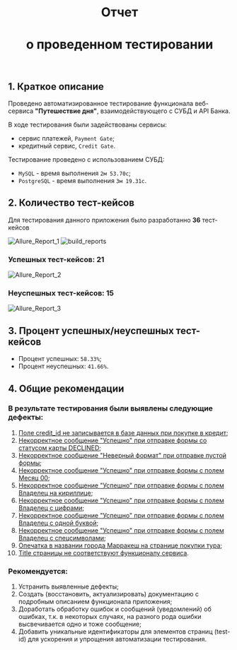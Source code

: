 <div align="center">

# Отчет

# о проведенном тестировании

<br>
<div align="left">

## 1. Краткое описание

Проведено автоматизированное тестирование функционала веб-сервиса **"Путешествие дня"**, взаимодействующего с СУБД и API
Банка.

В ходе тестирования были задействованы сервисы:

* сервис платежей, `Payment Gate`;
* кредитный сервис, `Credit Gate`.

Тестирование проведено с использованием СУБД:

* `MySQL` - время выполнения `2м 53.70с`;
* `PostgreSQL` - время выполнения `3м 19.31с`.

## 2. Количество тест-кейсов

Для тестирования данного приложения было разработанно **36** тест-кейсов

![Allure_Report_1](https://github.com/user-attachments/assets/4fcc6e26-8d2a-44a2-b528-e57f6c68a54c)
![build_reports](https://github.com/user-attachments/assets/f04ebed4-b9d5-48fd-9fb7-9222f7e3a867)

### Успешных тест-кейсов: 21

![Allure_Report_2](https://github.com/user-attachments/assets/55e4c519-c4c8-42bf-b436-e865f35d3cc4)

### Неуспешных тест-кейсов: 15

![Allure_Report_3](https://github.com/user-attachments/assets/7060f830-caf8-4cc5-8058-9df1d77ad0dd)

## 3. Процент успешных/неуспешных тест-кейсов

- Процент успешных: `58.33%`;
- Процент неуспешных: `41.66%`.

## 4. Общие рекомендации

### В результате тестирования были выявлены следующие дефекты:

1. [Поле credit_id не записывается в базе данных при покупке в кредит](https://github.com/Jane-Popova/QA_Diploma/issues/1);
1. [Некорректное сообщение "Успешно" при отправке формы со статусом карты DECLINED](https://github.com/Jane-Popova/QA_Diploma/issues/2);
1. [Некорректное сообщение "Неверный формат" при отправке пустой формы](https://github.com/Jane-Popova/QA_Diploma/issues/3);
1. [Некорректное сообщение "Успешно" при отправке формы с полем Месяц 00](https://github.com/Jane-Popova/QA_Diploma/issues/4);
1. [Некорректное сообщение "Успешно" при отправке формы с полем Владелец на кириллице](https://github.com/Jane-Popova/QA_Diploma/issues/5);
1. [Некорректное сообщение "Успешно" при отправке формы с полем Владелец с цифрами](https://github.com/Jane-Popova/QA_Diploma/issues/6);
1. [Некорректное сообщение "Успешно" при отправке формы с полем Владелец с одной буквой](https://github.com/Jane-Popova/QA_Diploma/issues/7);
1. [Некорректное сообщение "Успешно" при отправке формы с полем Владелец с спецсимволами](https://github.com/Jane-Popova/QA_Diploma/issues/8);
1. [Опечатка в названии города Марракеш на странице покупки тура](https://github.com/Jane-Popova/QA_Diploma/issues/9);
1. [Title страницы не соответствуют функционалу сервиса](https://github.com/Jane-Popova/QA_Diploma/issues/10).

### Рекомендуется:

1. Устранить выявленные дефекты;
1. Создать (восстановить, актуализировать) документацию с подробным описанием функционала приложения;
1. Доработать обработку ошибок и сообщений (уведомлений) об ошибках, т.к. в некоторых случаях, на разного рода ошибки
   высвечивается одно и тоже сообщение;
1. Добавить уникальные идентификаторы для элементов страниц (test-id) для ускорения и упрощения автоматизации
   тестирования.     
